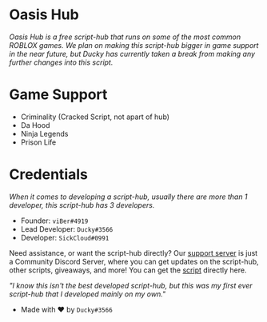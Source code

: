 # Oasis Hub

*Oasis Hub is a free script-hub that runs on some of the most common ROBLOX games. We plan on making this script-hub bigger in game support in the near future, but Ducky has currently taken a break from making any further changes into this script.*

# Game Support

- Criminality (Cracked Script, not apart of hub)
- Da Hood
- Ninja Legends
- Prison Life

# Credentials

*When it comes to developing a script-hub, usually there are more than 1 developer, this script-hub has 3 developers.*

- Founder: `viBer#4919`
- Lead Developer: `Ducky#3566`
- Developer: `SickCloud#0991`

Need assistance, or want the script-hub directly? Our [support server](https://discord.gg/t2wWA3hph3) is just a Community Discord Server, where you can get updates on the script-hub, other scripts, giveaways, and more! You can get the [script](https://github.com/bruvzz/oasishub/blob/main/script) directly here.

*"I know this isn't the best developed script-hub, but this was my first ever script-hub that I developed mainly on my own."* 

- Made with ❤️ by `Ducky#3566`
